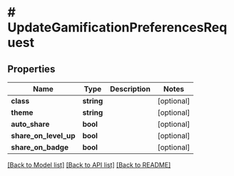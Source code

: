 # # UpdateGamificationPreferencesRequest

## Properties

Name | Type | Description | Notes
------------ | ------------- | ------------- | -------------
**class** | **string** |  | [optional]
**theme** | **string** |  | [optional]
**auto_share** | **bool** |  | [optional]
**share_on_level_up** | **bool** |  | [optional]
**share_on_badge** | **bool** |  | [optional]

[[Back to Model list]](../../README.md#models) [[Back to API list]](../../README.md#endpoints) [[Back to README]](../../README.md)
